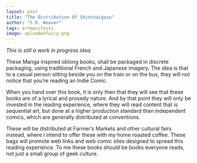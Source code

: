```yaml
---
layout: post
title: "The Distribution Of Shintoaigazo"
author: "S.R. Weaver"
tags: artmanifesto
image: uploadedfairy.png
---
```

<i>This is still a work in progress idea.</i>

These Manga inspired oblong books, shall be packaged in discrete packaging, using traditional French and Japanese imagery. The idea is that to a casual person sitting beside you on the train or on the bus, they will not notice that you’re reading an Indie Comic.

When you hand over this book, it is only then that they will see that these books are of a lyrical and prosedy nature. And by that point they will only be invested in the reading experience, where they will read content that is sequential art, but done at a higher production standard than independent comics, which are generally distributed at conventions.

These will be distributed at Farmer’s Markets and other cultural fairs instead, where I intend to offer these with my home roasted coffee. These bags will promote web links and web comic sites designed to spread this reading experience. To me these books should be books everyone reads, not just a small group of geek culture.
